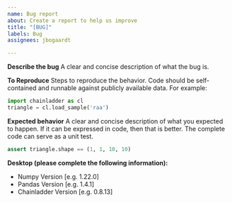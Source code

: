 ```yaml
---
name: Bug report
about: Create a report to help us improve
title: "[BUG]"
labels: Bug
assignees: jbogaardt

---
```


**Describe the bug**
A clear and concise description of what the bug is.

**To Reproduce**
Steps to reproduce the behavior. Code should be self-contained and runnable against publicly available data. For example:
```python
import chainladder as cl
triangle = cl.load_sample('raa')
```

**Expected behavior**
A clear and concise description of what you expected to happen. If it can be expressed in code, then that is better. The complete code can serve as a unit test.
```python
assert triangle.shape == (1, 1, 10, 10)
```

**Desktop (please complete the following information):**
 - Numpy Version [e.g. 1.22.0]
 - Pandas Version [e.g. 1.4.1]
 - Chainladder Version [e.g. 0.8.13]
